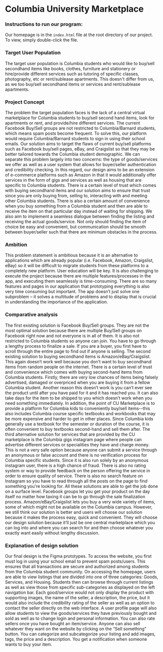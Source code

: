 # Columbia University Marketplace

### Instructions to run our program:
Our homepage is in the `index.html` file at the root directory of our project. To view, simply double-click the file.

### Target User Population 
The target user population is Columbia students who would like to buy/sell secondhand items like books, clothes, furniture and stationery or hire/provide different services such as tutoring of specific classes, photography, etc or rent/sublease apartments. This doesn't differ from us, as we too buy/sell secondhand items or services and rent/sublease apartments.

### Project Concept
The problem the target population faces is the lack of a central virtual marketplace for Columbia students to buy/sell second hand items, look for apartments or rent, and provide/hire different services. The current Facebook Buy/Sell groups are not restricted to Columbia/Barnard students, which means spam posts become frequent. To solve this, our platform would require Columbia/Barnard students to sign in using their school emails. Our solution aims to target the flaws of current buy/sell platforms such as Facebook buy/sell pages, eBay, and Craigslist so that they may be better tailored towards the Columbia student demographic. We can separate this problem largely into two concerns: the type of goods/services we offer as well as a user system that allows for buyer/seller authentication and credibility checking. In this regard, our design aims to be an extension of e-commerce platforms such as Amazon in that it would additionally offer services in the form of gigs and services as well as housing that are specific to Columbia students. There is a certain level of trust which comes with buying secondhand items and our solution aims to ensure that trust since you are only buying from, selling to, interacting with and meeting other Columbia students. There is also a certain amount of convenience when you buy something from a Columbia student and then are able to receive the item on that particular day instead of waiting for shipping. We also aim to implement a seamless dialogue between finding the listing and receiving the actual goods/service. Not only should finding the item of choice be easy and convenient, but communication should be smooth between buyer/seller such that there are minimum obstacles in the process. 

### Ambition
This problem statement is ambitious because it is an alternative to applications which are already popular (i.e. Facebook, Amazon, Craigslist, eBay) so it will be difficult to migrate students from these platforms to a completely new platform. User education will be key. It is also challenging to execute the project because there are multiple features/processes in the app, and executing them seamlessly is time-consuming. There are so many features and pages in our application that prototyping everything is also very time consuming but important. The app doesn’t just solve one subproblem – it solves a multitude of problems and to display that is crucial in understanding the importance of the application.

### Comparative analysis
The first existing solution is Facebook Buy/Sell groups. They are not the most optimal solution because there are multiple Buy/Sell groups on Facebook right now and not everyone is in all of them. It is also not restricted to Columbia students so anyone can join. You have to go through a lengthy process to finalize a sale. If you are a buyer, you first have to scroll through the entire page to find out if anyone is selling. The second existing solution to buying secondhand items is Amazon/eBay/Craigslist. This again doesn’t work well because you don’t want to buy secondhand items from random people on the internet. There is a certain level of trust and convenience which comes with buying second-hand items from Columbia students. Firstly, there are very low chances of items being falsely advertised, damaged or overpriced when you are buying it from a fellow Columbia student. Another reason this doesn’t work is you can’t ever see the product until after you have paid for it and it has reached you. It can also take days for the item to be shipped to you which doesn’t work when you need something immediately. In addition, the point of CU Marketplace is to provide a platform for Columbia kids to conveniently buy/sell items--this also includes Columbia course specific textbooks and workbooks that may be more expensive and harder to get in other places. Since Columbia kids generally use a textbook for the semester or duration of the course, it is often convenient to buy textbooks second-hand and sell them after. The third alternative solution for services that are provided by the CU marketplace is the Columbia gigs instagram page where people can advertise different services or specialities they have and charge money. This is not a very safe option because anyone can submit a service through an anonymous or false account and there is no verification process for Columbia specific students. Since it is also run solely by an anonymous instagram user, there is a high chance of fraud. There is also no rating system or way to provide feedback on the person offering the service in order to ensure quality of service. There is also no search feature on Instagram so you have to read through all the posts on the page to find something you're looking for. All these solutions are able to get the job done on a surface level. Facebook groups let you get your product on the day itself no matter how taxing it can be to go through the sale finalization process. Amazon/eBay/Craigslist lets you buy a very wide variety of items, some of which might not be available on the Columbia campus. However, we still think our solution is better and users will choose our solution because it makes the process easy, quick and convenient. They will choose our design solution because it’ll just be one central marketplace which you can log into and where you can search for and then choose whatever you exactly want easily without lengthy discussion. 

### Explanation of design solution
Our final design is the Figma prototypes. To access the website, you first must log in using your school email to prevent spam posts/users. This ensures that all transactions are secure and authorized among students from the Columbia student community. On accessing the homepage, users are able to view listings that are divided into one of three categories: Goods, Services, and Housing. Students then can browse through current listings as well as view those from specific sub-categories as displayed on the left navigation bar. Each good/service would not only display the product with supporting images, the name of the seller, a description, the price, but it would also include the credibility rating of the seller as well as an option to contact the seller directly on the web interface. A user profile page will also allow students to view the goods/services they have previously bought and sold as well as to change login and personal information. You can also rate sellers once you have bought an item/service. Anyone can also sell whatever they want on the website by clicking on the “Sell something” button. You can categorize and subcategorize your listing and add images, tags, the price and a description. You get a notification when someone wants to buy your item. 


